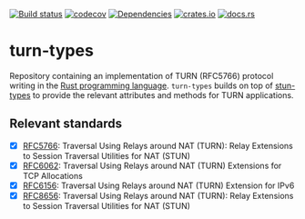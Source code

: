 [![Build status](https://github.com/ystreet/turn-proto/actions/workflows/rust.yml/badge.svg?branch=main)](https://github.com/ystreet/turn-proto/actions)
[![codecov](https://codecov.io/gh/ystreet/turn-proto/branch/main/graph/badge.svg)](https://codecov.io/gh/ystreet/turn-proto)
[![Dependencies](https://deps.rs/repo/github/ystreet/turn-proto/status.svg)](https://deps.rs/repo/github/ystreet/turn-proto)
[![crates.io](https://img.shields.io/crates/v/turn-types.svg)](https://crates.io/crates/turn-types)
[![docs.rs](https://docs.rs/turn-types/badge.svg)](https://docs.rs/turn-types)

# turn-types

Repository containing an implementation of TURN (RFC5766) protocol writing in
the [Rust programming language](https://www.rust-lang.org/). `turn-types` builds
on top of [stun-types](https://docs.rs/sunt-proto/latest/stun_proto) to provide
the relevant attributes and methods for TURN applications.

## Relevant standards

 - [x] [RFC5766](https://tools.ietf.org/html/rfc5766):
   Traversal Using Relays around NAT (TURN): Relay Extensions to Session
   Traversal Utilities for NAT (STUN)
 - [x] [RFC6062](https://tools.ietf.org/html/rfc6062):
   Traversal Using Relays around NAT (TURN) Extensions for TCP Allocations
 - [x] [RFC6156](https://tools.ietf.org/html/rfc6156):
   Traversal Using Relays around NAT (TURN) Extension for IPv6
 - [x] [RFC8656](https://tools.ietf.org/html/rfc8656):
   Traversal Using Relays around NAT (TURN): Relay Extensions to Session
   Traversal Utilities for NAT (STUN)
